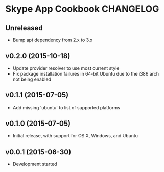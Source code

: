 Skype App Cookbook CHANGELOG
============================

Unreleased
----------
- Bump apt dependency from 2.x to 3.x

v0.2.0 (2015-10-18)
-------------------
- Update provider resolver to use most current style
- Fix package installation failures in 64-bit Ubuntu due to the i386 arch not
  being enabled

v0.1.1 (2015-07-05)
-------------------
- Add missing 'ubuntu' to list of supported platforms

v0.1.0 (2015-07-05)
-------------------
- Initial release, with support for OS X, Windows, and Ubuntu

v0.0.1 (2015-06-30)
-------------------
- Development started

